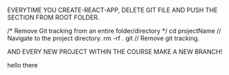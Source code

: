 EVERYTIME YOU CREATE-REACT-APP, DELETE GIT FILE AND PUSH THE SECTION FROM ROOT FOLDER. 

/* Remove Git tracking from an entire folder/directory */
cd projectName // Navigate to the project directory.
rm -rf . git // Remove git tracking.


AND EVERY NEW PROJECT WITHIN THE COURSE MAKE A NEW BRANCH! 

hello there